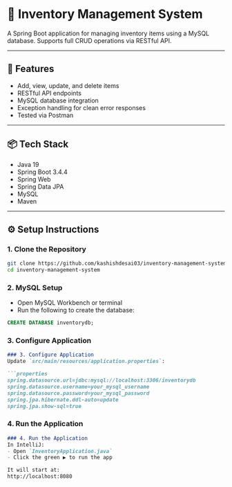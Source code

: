 # 🧾 Inventory Management System

A Spring Boot application for managing inventory items using a MySQL database. Supports full CRUD operations via RESTful API.

---

## 🚀 Features

- Add, view, update, and delete items
- RESTful API endpoints
- MySQL database integration
- Exception handling for clean error responses
- Tested via Postman

---

## 📦 Tech Stack

- Java 19
- Spring Boot 3.4.4
- Spring Web
- Spring Data JPA
- MySQL
- Maven

---

## ⚙️ Setup Instructions

### 1. Clone the Repository
```bash
git clone https://github.com/kashishdesai03/inventory-management-system.git
cd inventory-management-system
```

### 2. MySQL Setup
- Open MySQL Workbench or terminal
- Run the following to create the database:
```sql
CREATE DATABASE inventorydb;
```

### 3. Configure Application
```markdown
### 3. Configure Application
Update `src/main/resources/application.properties`:

```properties
spring.datasource.url=jdbc:mysql://localhost:3306/inventorydb
spring.datasource.username=your_mysql_username
spring.datasource.password=your_mysql_password
spring.jpa.hibernate.ddl-auto=update
spring.jpa.show-sql=true
```

### 4. Run the Application
```markdown
### 4. Run the Application
In IntelliJ:
- Open `InventoryApplication.java`
- Click the green ▶️ to run the app

It will start at:
http://localhost:8080
```